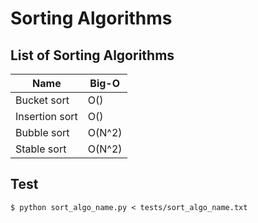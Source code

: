 # Sorting Algorithms

## List of Sorting Algorithms

|Name|Big-O|
|----------------|-----|
|Bucket sort|O()|
|Insertion sort|O()|
|Bubble sort|O(N^2)|
|Stable sort|O(N^2)|


## Test
```
$ python sort_algo_name.py < tests/sort_algo_name.txt
```
